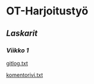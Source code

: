 # **OT-Harjoitustyö**
## *Laskarit*
### *Viikko 1*

[gitlog.txt](https://github.com/ainokuos/ot-harjoitustyo/blob/master/laskarit/gitlog.txt)

[komentorivi.txt](https://github.com/ainokuos/ot-harjoitustyo/files/6192634/komentorivi.txt)

